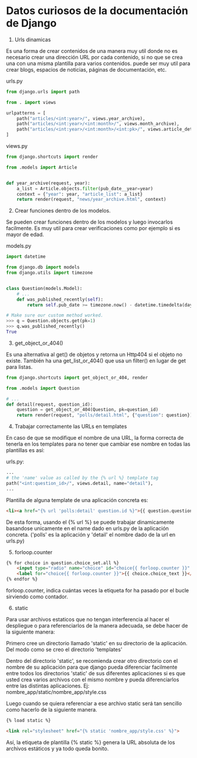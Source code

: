 # Datos curiosos de la documentación de Django

1. Urls dinamicas

Es una forma de crear contenidos de una manera muy util donde no es necesario crear una dirección URL por cada contenido, si no que se crea una con una misma plantilla para varios contenidos. puede ser muy util para crear blogs, espacios de noticias, páginas de documentación, etc.

urls.py
```py
from django.urls import path

from . import views

urlpatterns = [
    path("articles/<int:year>/", views.year_archive),
    path("articles/<int:year>/<int:month>/", views.month_archive),
    path("articles/<int:year>/<int:month>/<int:pk>/", views.article_detail),
]
```

views.py
```py
from django.shortcuts import render

from .models import Article


def year_archive(request, year):
    a_list = Article.objects.filter(pub_date__year=year)
    context = {"year": year, "article_list": a_list}
    return render(request, "news/year_archive.html", context)
```

2. Crear funciones dentro de los modelos.

Se pueden crear funciones dentro de los modelos y luego invocarlos facilmente. Es muy util para crear verificaciones como por ejemplo si es mayor de edad.

models.py
```py
import datetime

from django.db import models
from django.utils import timezone


class Question(models.Model):
    # ...
    def was_published_recently(self):
        return self.pub_date >= timezone.now() - datetime.timedelta(days=1)
```

```py
# Make sure our custom method worked.
>>> q = Question.objects.get(pk=1)
>>> q.was_published_recently()
True
```

3. get_object_or_404()

Es una alternativa al get() de objetos y retorna un Http404 si el objeto no existe. También ha una get_list_or_404() que usa un filter() en lugar de get para listas.

```py
from django.shortcuts import get_object_or_404, render

from .models import Question

# ...
def detail(request, question_id):
    question = get_object_or_404(Question, pk=question_id)
    return render(request, "polls/detail.html", {"question": question})
```

4. Trabajar correctamente las URLs en templates

En caso de que se modifique el nombre de una URL, la forma correcta de tenerla en los templates para no tener que cambiar ese nombre en todas las plantillas es así:

urls.py:
```py
...
# the 'name' value as called by the {% url %} template tag
path("<int:question_id>/", views.detail, name="detail"),
...
```

Plantilla de alguna template de una aplicación concreta es:
```html
<li><a href="{% url 'polls:detail' question.id %}">{{ question.question_text }}</a></li>
```

De esta forma, usando el {% url %} se puede trabajar dinamicamente basandose unicamente en el name dado en urls.py de la aplicación concreta. ('polls' es la aplicación y 'detail' el nombre dado de la url en urls.py)

5. forloop.counter

```html
{% for choice in question.choice_set.all %}
    <input type="radio" name="choice" id="choice{{ forloop.counter }}" value="{{ choice.id }}">
    <label for="choice{{ forloop.counter }}">{{ choice.choice_text }}</label><br>
{% endfor %}
```

forloop.counter, indica cuántas veces la etiqueta for ha pasado por el bucle sirviendo como contador.

6. static

Para usar archivos estaticos que no tengan interferencia al hacer el despliegue o para referenciarlos de la manera adecuada, se debe hacer de la siguiente manera:

Primero cree un directorio llamado 'static' en su directorio de la aplicación. Del modo como se creo el directorio 'templates'

Dentro del directorio 'static', se recomienda crear otro directorio con el nombre de su aplicación para que django pueda diferenciar facilmente entre todos los directorios 'static' de sus diferentes aplicaciones si es que usted crea varios archivos con el mismo nombre y pueda diferenciarlos entre las distintas aplicaciones. Ej: nombre_app/static/nombre_app/style.css

Luego cuando se quiera referenciar a ese archivo static será tan sencillo como hacerlo de la siguiente manera.

```html
{% load static %}

<link rel="stylesheet" href="{% static 'nombre_app/style.css' %}">
```

Así, la etiqueta de plantilla {% static %} genera la URL absoluta de los archivos estáticos y ya todo queda bonito.


